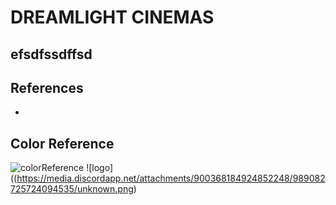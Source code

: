 DREAMLIGHT CINEMAS
=============================
efsdfssdffsd
----------------------------------
## References

- 

## Color Reference

![colorReference](https://media.discordapp.net/attachments/900368184924852248/988076106177470534/unknown.png?width=935&height=701)
![logo]((https://media.discordapp.net/attachments/900368184924852248/989082725724094535/unknown.png)
